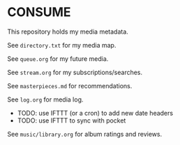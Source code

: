
# CONSUME

This repository holds my media metadata.

See `directory.txt` for my media map.

See `queue.org` for my future media.

See `stream.org` for my subscriptions/searches.

See `masterpieces.md` for recommendations.

See `log.org` for media log.
- TODO: use IFTTT (or a cron) to add new date headers
- TODO: use IFTTT to sync with pocket

See `music/library.org` for album ratings and reviews.
